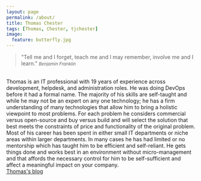 ```yaml
---
layout: page
permalink: /about/
title: Thomas Chester
tags: [Thomas, Chester, tjchester]
image:
  feature: butterfly.jpg
---
```


>&quot;Tell me and I forget, teach me and I may remember, involve me and I learn.&quot;
><small><cite title="Benjamin Franklin">Benjamin Franklin</cite></small>

<br>
Thomas is an IT professional with 19 years of experience across development, helpdesk, and administration roles. He was doing DevOps before it had a formal name. The majority of his skills are self-taught and while he may not be an expert on any one technology; he has a firm understanding of many technologies that allow him to bring a holistic viewpoint to most problems. For each problem he considers commercial versus open-source and buy versus build and will select the solution that best meets the constraints of price and functionality of the original problem. Most of his career has been spent in either small IT departments or niche areas within larger departments. In many cases he has had limited or no mentorship which has taught him to be efficient and self-reliant. He gets things done and works best in an environment without micro-management and that affords the necessary control for him to be self-sufficient and affect a meaningful impact on your company.
<br>

<div class="span7 text-left" markdown="0">
<a markdown="0" href="{{site.url}}/" class="btn btn-success btn-large"><i class="icon-edit"></i> Thomas&#39;s blog</a>
</div>
<br>
<br>
